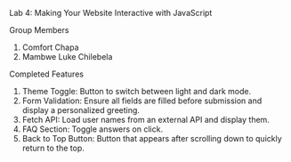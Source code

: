 Lab 4:  Making Your Website Interactive with JavaScript

Group Members
1. Comfort Chapa
2. Mambwe Luke Chilebela

Completed Features
1. Theme Toggle: Button to switch between light and dark mode.
2. Form Validation: Ensure all fields are filled before submission and display a personalized greeting.
3. Fetch API: Load user names from an external API and display them.
4. FAQ Section: Toggle answers on click.
5. Back to Top Button: Button that appears after scrolling down to quickly return to the top.
